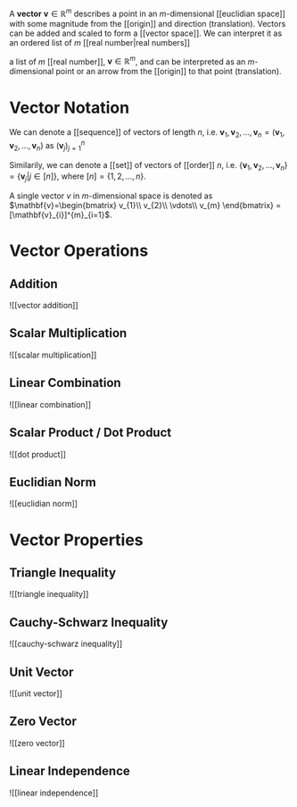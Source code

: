 
A **vector** $\mathbf{v}\in \mathbb R^m$ describes a point in an $m$-dimensional [[euclidian space]] with some magnitude from the [[origin]] and direction (translation). Vectors can be added and scaled to form a [[vector space]]. We can interpret it as an ordered list of $m$ [[real number|real numbers]] 


a list of $m$ [[real number]], $\mathbf{v} \in \mathbb R^m$, and can be interpreted as an $m$-dimensional point or an arrow from the [[origin]] to that point (translation).


# Vector Notation

We can denote a [[sequence]] of vectors of length $n$, i.e. $\mathbf{v}_{1}, \mathbf{v}_{2}, \dots, \mathbf{v}_{n} = (\mathbf{v}_{1}, \mathbf{v}_{2}, \dots, \mathbf{v}_{n})$ as $(\mathbf{v}_{j})^{n}_{j=1}$

Similarily, we can denote a [[set]] of vectors of [[order]] $n$, i.e. $\{\mathbf{v}_{1}, \mathbf{v}_{2}, \dots, \mathbf{v}_{n}\} = \{\mathbf{v}_{j} | j \in [n]\}$, where $[n] = \{1, 2, \dots, n\}$.

A single vector $v$ in $m$-dimensional space is denoted as $\mathbf{v}=\begin{bmatrix} v_{1}\\ v_{2}\\ \vdots\\ v_{m} \end{bmatrix} =[\mathbf{v}_{i}]^{m}_{i=1}$.


# Vector Operations

## Addition
![[vector addition]]

## Scalar Multiplication
![[scalar multiplication]]

## Linear Combination
![[linear combination]]

## Scalar Product / Dot Product
![[dot product]]

## Euclidian Norm
![[euclidian norm]]



# Vector Properties

## Triangle Inequality
![[triangle inequality]]

## Cauchy-Schwarz Inequality
![[cauchy-schwarz inequality]]

## Unit Vector
![[unit vector]]

## Zero Vector
![[zero vector]]


## Linear Independence
![[linear independence]]
